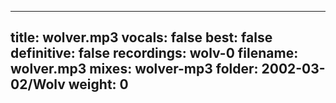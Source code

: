
---
title: wolver.mp3
vocals: false
best: false
definitive: false
recordings: wolv-0
filename: wolver.mp3
mixes: wolver-mp3
folder: 2002-03-02/Wolv
weight: 0
---
